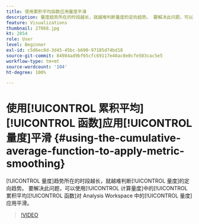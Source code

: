 ```yaml
---
title: 使用累积平均函数应用量度平滑
description: 量度趋势所在的时段越长，就越难判断量度的定向趋势。 要解决此问题，可以使用计算量度中的累积平均函数对 Analysis Workspace 中的量度应用平滑。
feature: Visualizations
thumbnail: 27068.jpg
kt: 2854
role: User
level: Beginner
exl-id: c5d6ec8d-3d45-45bc-b690-97185d74bd18
source-git-commit: 84984ad9bf65cfc69117e40ac0e0cfe503cac5e5
workflow-type: tm+mt
source-wordcount: '104'
ht-degree: 100%

---
```


# 使用[!UICONTROL 累积平均][!UICONTROL 函数]应用[!UICONTROL 量度]平滑 {#using-the-cumulative-average-function-to-apply-metric-smoothing}

[!UICONTROL 量度]趋势所在的时段越长，就越难判断[!UICONTROL 量度]的定向趋势。 要解决此问题，可以使用[!UICONTROL 计算量度]中的[!UICONTROL 累积平均][!UICONTROL 函数]对 Analysis Workspace 中的[!UICONTROL 量度]应用平滑。

>[!VIDEO](https://video.tv.adobe.com/v/27068/?quality=12&learn=on)
